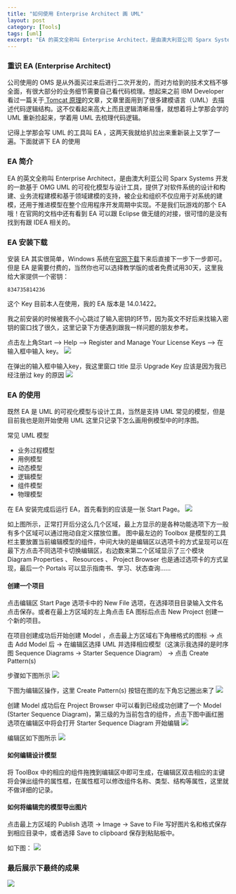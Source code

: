 ```yaml
---
title: "如何使用 Enterprise Architect 画 UML"
layout: post
category: [Tools]
tags: [uml]
excerpt: "EA 的英文全称叫 Enterprise Architect，是由澳大利亚公司 Sparx Systems 开发的一款基于 OMG UML 的可视化模型与设计工具，提供了对软件系统的设计和构建、业务流程建模和基于领域建模的支持，被企业和组织不仅应用于对系统的建模，还用于推进模型在整个应用程序开发周期中实现。"
---
```


### 重识 EA (Enterprise Architect)
公司使用的 OMS 是从外面买过来后进行二次开发的，而对方给到的技术文档不够全面，有很大部分的业务细节需要自己看代码梳理。想起来之前 IBM Developer 看过一篇关于[ Tomcat 原理](https://www.ibm.com/developerworks/cn/java/j-lo-tomcat1/index.html)的文章，文章里面用到了很多建模语言（UML）去描述代码逻辑结构。这不仅看起来高大上而且逻辑清晰易懂，就想着将上学那会学的 UML 重新捡起来，学着用 UML 去梳理代码逻辑。

记得上学那会写 UML 的工具叫 EA ，这两天我就给扒拉出来重新装上又学了一遍。下面就讲下 EA 的使用

### EA 简介
EA 的英文全称叫 Enterprise Architect，是由澳大利亚公司 Sparx Systems 开发的一款基于 OMG UML 的可视化模型与设计工具，提供了对软件系统的设计和构建、业务流程建模和基于领域建模的支持，被企业和组织不仅应用于对系统的建模，还用于推进模型在整个应用程序开发周期中实现。不是我们玩游戏的那个 EA 哦！在官网的文档中还有看到 EA 可以跟 Eclipse 做无缝的对接，很可惜的是没有找到有跟 IDEA 相关的。

### EA 安装下载
安装 EA 其实很简单，Windows 系统在[官网下载](https://sparxsystems.com/products/ea/trial/request.html)下来后直接下一步下一步即可。但是 EA 是需要付费的，当然你也可以选择教学版的或者免费试用30天，这里我给大家提供一个密钥：
```
834735814236
```
这个 Key 目前本人在使用，我的 EA 版本是 14.0.1422。

我之前安装的时候被我不小心跳过了输入密钥的环节，因为英文不好后来找输入密钥的窗口找了很久，这里记录下方便遇到跟我一样问题的朋友参考。

点击左上角Start --> Help --> Register and Manage Your License Keys --> 在输入框中输入 key。
![](https://raw.githubusercontent.com/fantasylion/fantasylion.github.io/master/images/find_register_key_step1.jpg)

在弹出的输入框中输入key，我这里窗口 title 显示 Upgrade Key 应该是因为我已经注册过 key 的原因
![](https://raw.githubusercontent.com/fantasylion/fantasylion.github.io/master/images/find_register_key_step2.jpg)

### EA 的使用
既然 EA 是 UML 的可视化模型与设计工具，当然是支持 UML 常见的模型，但是目前我也是刚开始使用 UML 这里只记录下怎么画用例模型中的时序图。

常见 UML 模型

*	业务过程模型
*	用例模型
*	动态模型
*	逻辑模型
*	组件模型
*	物理模型

在 EA 安装完成后运行 EA，首先看到的应该是一张 Start Page。
![](https://raw.githubusercontent.com/fantasylion/fantasylion.github.io/master/images/EA_start_page.png)

如上图所示，正常打开后分这么几个区域，最上方显示的是各种功能选项下方一般有多个区域可以通过拖动自定义摆放位置。 图中最左边的 Toolbox 是模型的工具栏主要放置当前编辑模型的组件，中间大块的是编辑区以选项卡的方式呈现可以在最下方点击不同选项卡切换编辑区，右边数来第二个区域显示了三个模块 Diagram Properties 、 Resources 、 Project Browser 也是通过选项卡的方式呈现，最后一个 Portals 可以显示指南书、学习、状态查询......

#### 创建一个项目

点击编辑区 Start Page 选项卡中的 New File 选项，在选择项目目录输入文件名点击保存。或者在最上方区域的左上角点击 EA 图标后点击 New Project 创建一个新的项目。

在项目创建成功后开始创建 Model ，点击最上方区域右下角栅格式的图标 -> 点击 Add Model 后 -> 在编辑区选择 UML 并选择相应模型（这演示我选择的是时序图 Sequence Diagrams -> Starter Sequence Diagram） -> 点击 Create Pattern(s)

步骤如下图所示
![](https://raw.githubusercontent.com/fantasylion/fantasylion.github.io/master/images/create_model_step1.jpg)

下图为编辑区操作，这里 Create Pattern(s) 按钮在图的左下角忘记圈出来了
![](https://raw.githubusercontent.com/fantasylion/fantasylion.github.io/master/images/create_model_step2.jpg)

创建 Model 成功后在 Project Browser 中可以看到已经成功创建了一个 Model (Starter Sequence Diagram)，第三级的为当前包含的组件，点击下图中画红圈选项在编辑区中将会打开 Starter Sequence Diagram 开始编辑
![](https://raw.githubusercontent.com/fantasylion/fantasylion.github.io/master/images/edit_model_step1.jpg)

编辑区如下图所示
![](https://raw.githubusercontent.com/fantasylion/fantasylion.github.io/master/images/edit_model_step_2.jpg)


#### 如何编辑设计模型

将 ToolBox 中的相应的组件拖拽到编辑区中即可生成，在编辑区双击相应的主键将会弹出组件的属性框，在属性框可以修改组件名称、类型、结构等属性，这里就不做详细的记录。


#### 如何将编辑完的模型导出图片

点击最上方区域的 Publish 选项 -> Image -> Save to File 写好图片名和格式保存到相应目录中，或者选择 Save to clipboard 保存到粘贴板中。

如下图：
![](https://raw.githubusercontent.com/fantasylion/fantasylion.github.io/master/images/pubish_step1.jpg)

### 最后展示下最终的成果

![](https://raw.githubusercontent.com/fantasylion/fantasylion.github.io/master/images/publish_step2.png)


